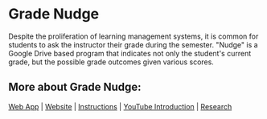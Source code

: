 # Grade Nudge

Despite the proliferation of learning management systems, it is common for students to ask the instructor their grade during the semester. "Nudge" is a Google Drive based program that indicates not only the student's current grade, but the possible grade outcomes given various scores.

## More about Grade Nudge:

[Web App](https://script.google.com/macros/s/AKfycbyXj4Nd3J1-0sVfWry40rjsUb3DVCeEfmROlXiAe7_N0_SMIhlwAPHL6jdRoefOHt8lLg/exec) | [Website](https://bensresearch.com/nudge/) | [Instructions](http://downloads.bensresearch.com/nudge.pdf) | [YouTube Introduction](https://www.youtube.com/watch?v=Z3Qfbj-Bo60) | [Research](https://doi.org/10.1080/00220485.2017.1397570) 
